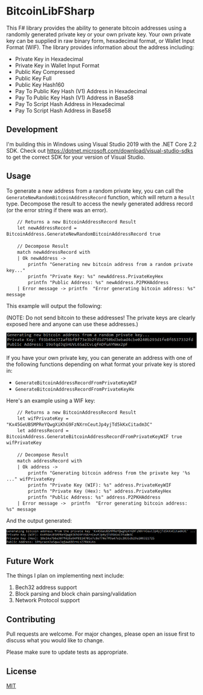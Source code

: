 # BitcoinLibFSharp

This F# library provides the ability to generate bitcoin addresses using a randomly generated private key or your own private key. Your own private key can be supplied in raw binary form, hexadecimal format, or Wallet Input Format (WIF). The library provides information about the address including: 
* Private Key in Hexadecimal
* Private Key in Wallet Input Format
* Public Key Compressed
* Public Key Full
* Public Key Hash160
* Pay To Public Key Hash (V1) Address in Hexadecimal
* Pay To Public Key Hash (V1) Address in Base58
* Pay To Script Hash Address in Hexadecimal
* Pay To Script Hash Address in Base58

## Development

I'm building this in Windows using Visual Studio 2019 with the .NET Core 2.2 SDK.
Check out https://dotnet.microsoft.com/download/visual-studio-sdks to get the correct SDK for your version of Visual Studio.

## Usage

To generate a new address from a random private key, you can call the `GenerateNewRandomBitcoinAddressRecord` function, which will return a `Result` type. Decompose the result to access the newly generated address record (or the error string if there was an error).
```f#
    // Returns a new BitcoinAddressRecord Result
    let newAddressRecord = BitcoinAddress.GenerateNewRandomBitcoinAddressRecord true
    
    // Decompose Result
    match newAddressRecord with
    | Ok newAddress ->
        printfn "Generating new bitcoin address from a random private key..."
        printfn "Private Key: %s" newAddress.PrivateKeyHex
        printfn "Public Address: %s" newAddress.P2PKHAddress
    | Error message -> printfn  "Error generating bitcoin address: %s" message
```
This example will output the following:

(NOTE: Do not send bitcoin to these addresses! The private keys are clearly exposed here and anyone can use these addresses.)

![alt text](./ReadmeImages/SampleOutput1.PNG)

If you have your own private key, you can generate an address with one of the following functions depending on what format your private key is stored in:
* `GenerateBitcoinAddressRecordFromPrivateKeyWIF`
* `GenerateBitcoinAddressRecordFromPrivateKeyHx`

Here's an example using a WIF key:
```f#
    // Returns a new BitcoinAddressRecord Result
    let wifPrivateKey = "Kx45GeUBSMPReYQwgXiKhG9FzNXrnCeutJp4yjTd5kKxCitadm3C"
    let addressRecord = BitcoinAddress.GenerateBitcoinAddressRecordFromPrivateKeyWIF true wifPrivateKey
    
    // Decompose Result
    match addressRecord with
    | Ok address ->     
        printfn "Generating bitcoin address from the private key '%s ..." wifPrivateKey
        printfn "Private Key (WIF): %s" address.PrivateKeyWIF
        printfn "Private Key (Hex): %s" address.PrivateKeyHex
        printfn "Public Address: %s" address.P2PKHAddress
    | Error message ->  printfn  "Error generating bitcoin address: %s" message
```

And the output generated:

![alt text](./ReadmeImages/SampleOutput2.PNG)

## Future Work
The things I plan on implementing next include:
1) Bech32 address support
2) Block parsing and block chain parsing/validation
3) Network Protocol support

## Contributing
Pull requests are welcome. For major changes, please open an issue first to discuss what you would like to change.

Please make sure to update tests as appropriate.

## License
[MIT](https://choosealicense.com/licenses/mit/)
